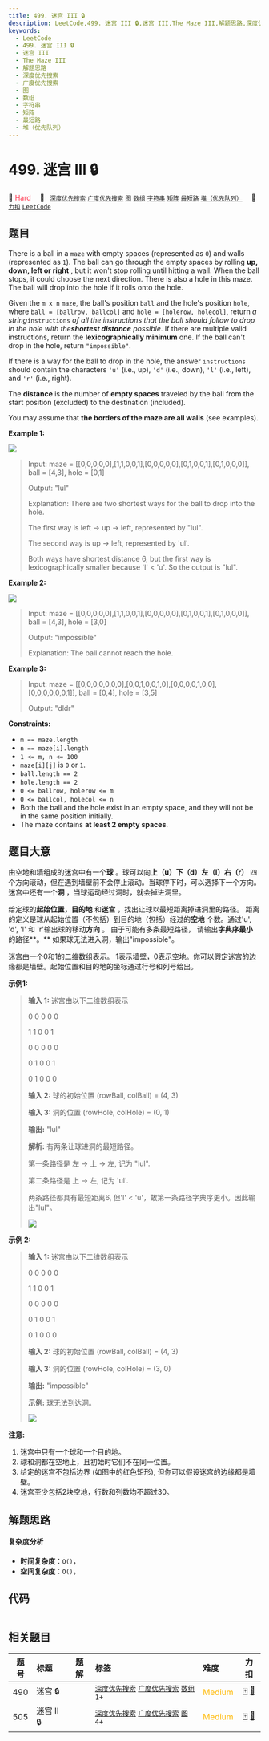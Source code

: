 ```yaml
---
title: 499. 迷宫 III 🔒
description: LeetCode,499. 迷宫 III 🔒,迷宫 III,The Maze III,解题思路,深度优先搜索,广度优先搜索,图,数组,字符串,矩阵,最短路,堆（优先队列）
keywords:
  - LeetCode
  - 499. 迷宫 III 🔒
  - 迷宫 III
  - The Maze III
  - 解题思路
  - 深度优先搜索
  - 广度优先搜索
  - 图
  - 数组
  - 字符串
  - 矩阵
  - 最短路
  - 堆（优先队列）
---
```


# 499. 迷宫 III 🔒

🔴 <font color=#ff334b>Hard</font>&emsp; 🔖&ensp; [`深度优先搜索`](/tag/depth-first-search.md) [`广度优先搜索`](/tag/breadth-first-search.md) [`图`](/tag/graph.md) [`数组`](/tag/array.md) [`字符串`](/tag/string.md) [`矩阵`](/tag/matrix.md) [`最短路`](/tag/shortest-path.md) [`堆（优先队列）`](/tag/heap-priority-queue.md)&emsp; 🔗&ensp;[`力扣`](https://leetcode.cn/problems/the-maze-iii) [`LeetCode`](https://leetcode.com/problems/the-maze-iii)

## 题目

There is a ball in a `maze` with empty spaces (represented as `0`) and walls
(represented as `1`). The ball can go through the empty spaces by rolling
**up, down, left or right** , but it won't stop rolling until hitting a wall.
When the ball stops, it could choose the next direction. There is also a hole
in this maze. The ball will drop into the hole if it rolls onto the hole.

Given the `m x n` `maze`, the ball's position `ball` and the hole's position
`hole`, where `ball = [ballrow, ballcol]` and `hole = [holerow, holecol]`,
return _a string_`instructions` _of all the instructions that the ball should
follow to drop in the hole with the**shortest distance** possible_. If there
are multiple valid instructions, return the **lexicographically minimum** one.
If the ball can't drop in the hole, return `"impossible"`.

If there is a way for the ball to drop in the hole, the answer `instructions`
should contain the characters `'u'` (i.e., up), `'d'` (i.e., down), `'l'`
(i.e., left), and `'r'` (i.e., right).

The **distance** is the number of **empty spaces** traveled by the ball from
the start position (excluded) to the destination (included).

You may assume that **the borders of the maze are all walls** (see examples).



**Example 1:**

![](https://fastly.jsdelivr.net/gh/doocs/leetcode@main/solution/0400-0499/0499.The%20Maze%20III/images/maze3-1-grid.jpg)

> Input: maze = [[0,0,0,0,0],[1,1,0,0,1],[0,0,0,0,0],[0,1,0,0,1],[0,1,0,0,0]], ball = [4,3], hole = [0,1]
> 
> Output: "lul"
> 
> Explanation: There are two shortest ways for the ball to drop into the hole.
> 
> The first way is left -> up -> left, represented by "lul".
> 
> The second way is up -> left, represented by 'ul'.
> 
> Both ways have shortest distance 6, but the first way is lexicographically smaller because 'l' < 'u'. So the output is "lul".

**Example 2:**

![](https://fastly.jsdelivr.net/gh/doocs/leetcode@main/solution/0400-0499/0499.The%20Maze%20III/images/maze3-2-grid.jpg)

> Input: maze = [[0,0,0,0,0],[1,1,0,0,1],[0,0,0,0,0],[0,1,0,0,1],[0,1,0,0,0]], ball = [4,3], hole = [3,0]
> 
> Output: "impossible"
> 
> Explanation: The ball cannot reach the hole.

**Example 3:**

> Input: maze = [[0,0,0,0,0,0,0],[0,0,1,0,0,1,0],[0,0,0,0,1,0,0],[0,0,0,0,0,0,1]], ball = [0,4], hole = [3,5]
> 
> Output: "dldr"

**Constraints:**

  * `m == maze.length`
  * `n == maze[i].length`
  * `1 <= m, n <= 100`
  * `maze[i][j]` is `0` or `1`.
  * `ball.length == 2`
  * `hole.length == 2`
  * `0 <= ballrow, holerow <= m`
  * `0 <= ballcol, holecol <= n`
  * Both the ball and the hole exist in an empty space, and they will not be in the same position initially.
  * The maze contains **at least 2 empty spaces**.


## 题目大意

由空地和墙组成的迷宫中有一个**球** 。球可以向**上（u）下（d）左（l）右（r）**
四个方向滚动，但在遇到墙壁前不会停止滚动。当球停下时，可以选择下一个方向。迷宫中还有一个**洞** ，当球运动经过洞时，就会掉进洞里。

给定球的**起始位置，目的地** 和**迷宫** ，找出让球以最短距离掉进洞里的路径。 距离的定义是球从起始位置（不包括）到目的地（包括）经过的**空地**
个数。通过'u', 'd', 'l' 和 'r'输出球的移动**方向** 。 由于可能有多条最短路径， 请输出**字典序最小** 的路径**。**
如果球无法进入洞，输出"impossible"。

迷宫由一个0和1的二维数组表示。 1表示墙壁，0表示空地。你可以假定迷宫的边缘都是墙壁。起始位置和目的地的坐标通过行号和列号给出。



**示例1:**

> 
> 
> 
> 
> 
> **输入 1:** 迷宫由以下二维数组表示
> 
> 
> 
> 0 0 0 0 0
> 
> 1 1 0 0 1
> 
> 0 0 0 0 0
> 
> 0 1 0 0 1
> 
> 0 1 0 0 0
> 
> 
> 
> **输入 2:** 球的初始位置 (rowBall, colBall) = (4, 3)
> 
> **输入 3:** 洞的位置 (rowHole, colHole) = (0, 1)
> 
> 
> 
> **输出:** "lul"
> 
> 
> 
> **解析:** 有两条让球进洞的最短路径。
> 
> 第一条路径是 左 -> 上 -> 左, 记为 "lul".
> 
> 第二条路径是 上 -> 左, 记为 'ul'.
> 
> 两条路径都具有最短距离6, 但'l' < 'u'，故第一条路径字典序更小。因此输出"lul"。
> 
> ![](https://fastly.jsdelivr.net/gh/doocs/leetcode@main/solution/0400-0499/0499.The%20Maze%20III/images/maze_2_example_1.png)
> 
> 

**示例  2:**

> 
> 
> 
> 
> 
> **输入 1:** 迷宫由以下二维数组表示
> 
> 
> 
> 0 0 0 0 0
> 
> 1 1 0 0 1
> 
> 0 0 0 0 0
> 
> 0 1 0 0 1
> 
> 0 1 0 0 0
> 
> 
> 
> **输入 2:** 球的初始位置 (rowBall, colBall) = (4, 3)
> 
> **输入 3:** 洞的位置 (rowHole, colHole) = (3, 0)
> 
> 
> 
> **输出:** "impossible"
> 
> 
> 
> **示例:** 球无法到达洞。
> 
> ![](https://fastly.jsdelivr.net/gh/doocs/leetcode@main/solution/0400-0499/0499.The%20Maze%20III/images/maze_2_example_2.png)
> 
> 



**注意:**

  1. 迷宫中只有一个球和一个目的地。
  2. 球和洞都在空地上，且初始时它们不在同一位置。
  3. 给定的迷宫不包括边界 (如图中的红色矩形), 但你可以假设迷宫的边缘都是墙壁。
  4. 迷宫至少包括2块空地，行数和列数均不超过30。


## 解题思路

#### 复杂度分析

- **时间复杂度**：`O()`，
- **空间复杂度**：`O()`，

## 代码

```javascript

```

## 相关题目

<!-- prettier-ignore -->
| 题号 | 标题 | 题解 | 标签 | 难度 | 力扣 |
| :------: | :------ | :------: | :------ | :------ | :------: |
| 490 | 迷宫 🔒 |  |  [`深度优先搜索`](/tag/depth-first-search.md) [`广度优先搜索`](/tag/breadth-first-search.md) [`数组`](/tag/array.md) `1+` | <font color=#ffb800>Medium</font> | [🀄️](https://leetcode.cn/problems/the-maze) [🔗](https://leetcode.com/problems/the-maze) |
| 505 | 迷宫 II 🔒 |  |  [`深度优先搜索`](/tag/depth-first-search.md) [`广度优先搜索`](/tag/breadth-first-search.md) [`图`](/tag/graph.md) `4+` | <font color=#ffb800>Medium</font> | [🀄️](https://leetcode.cn/problems/the-maze-ii) [🔗](https://leetcode.com/problems/the-maze-ii) |